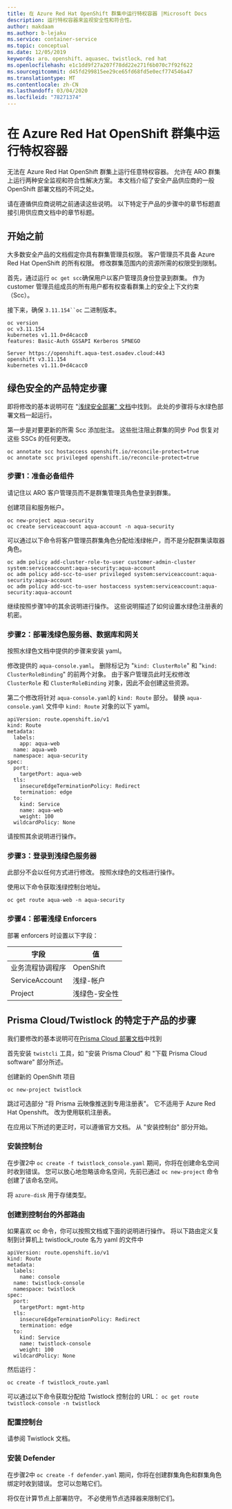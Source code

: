 ```yaml
---
title: 在 Azure Red Hat OpenShift 群集中运行特权容器 |Microsoft Docs
description: 运行特权容器来监视安全性和符合性。
author: makdaam
ms.author: b-lejaku
ms.service: container-service
ms.topic: conceptual
ms.date: 12/05/2019
keywords: aro、openshift、aquasec、twistlock、red hat
ms.openlocfilehash: e1c1dd9f27a207f78dd22e271f6b070c7f92f622
ms.sourcegitcommit: d45fd299815ee29ce65fd68fd5e0ecf774546a47
ms.translationtype: MT
ms.contentlocale: zh-CN
ms.lasthandoff: 03/04/2020
ms.locfileid: "78271374"
---
```

# <a name="run-privileged-containers-in-an-azure-red-hat-openshift-cluster"></a>在 Azure Red Hat OpenShift 群集中运行特权容器

无法在 Azure Red Hat OpenShift 群集上运行任意特权容器。
允许在 ARO 群集上运行两种安全监视和符合性解决方案。
本文档介绍了安全产品供应商的一般 OpenShift 部署文档的不同之处。


请在遵循供应商说明之前通读这些说明。
以下特定于产品的步骤中的章节标题直接引用供应商文档中的章节标题。

## <a name="before-you-begin"></a>开始之前

大多数安全产品的文档假定你具有群集管理员权限。
客户管理员不具备 Azure Red Hat OpenShift 的所有权限。 修改群集范围内的资源所需的权限受到限制。

首先，通过运行 `oc get scc`确保用户以客户管理员身份登录到群集。 作为 customer 管理员组成员的所有用户都有权查看群集上的安全上下文约束（Scc）。

接下来，确保 `3.11.154``oc` 二进制版本。
```
oc version
oc v3.11.154
kubernetes v1.11.0+d4cacc0
features: Basic-Auth GSSAPI Kerberos SPNEGO

Server https://openshift.aqua-test.osadev.cloud:443
openshift v3.11.154
kubernetes v1.11.0+d4cacc0
```

## <a name="product-specific-steps-for-aqua-security"></a>绿色安全的产品特定步骤
即将修改的基本说明可在 "[浅绿安全部署" 文档](https://docs.aquasec.com/docs/openshift-red-hat)中找到。 此处的步骤将与水绿色部署文档一起运行。

第一步是对要更新的所需 Scc 添加批注。 这些批注阻止群集的同步 Pod 恢复对这些 SSCs 的任何更改。

```
oc annotate scc hostaccess openshift.io/reconcile-protect=true
oc annotate scc privileged openshift.io/reconcile-protect=true
```

### <a name="step-1-prepare-prerequisites"></a>步骤1：准备必备组件
请记住以 ARO 客户管理员而不是群集管理员角色登录到群集。

创建项目和服务帐户。
```
oc new-project aqua-security
oc create serviceaccount aqua-account -n aqua-security
```

可以通过以下命令将客户管理员群集角色分配给浅绿帐户，而不是分配群集读取器角色。
```
oc adm policy add-cluster-role-to-user customer-admin-cluster system:serviceaccount:aqua-security:aqua-account
oc adm policy add-scc-to-user privileged system:serviceaccount:aqua-security:aqua-account
oc adm policy add-scc-to-user hostaccess system:serviceaccount:aqua-security:aqua-account
```

继续按照步骤1中的其余说明进行操作。  这些说明描述了如何设置水绿色注册表的机密。

### <a name="step-2-deploy-the-aqua-server-database-and-gateway"></a>步骤2：部署浅绿色服务器、数据库和网关
按照水绿色文档中提供的步骤来安装 yaml。

修改提供的 `aqua-console.yaml`。  删除标记为 "`kind: ClusterRole`" 和 "`kind: ClusterRoleBinding`" 的前两个对象。  由于客户管理员此时无权修改 `ClusterRole` 和 `ClusterRoleBinding` 对象，因此不会创建这些资源。

第二个修改将针对 `aqua-console.yaml`的 `kind: Route` 部分。 替换 `aqua-console.yaml` 文件中 `kind: Route` 对象的以下 yaml。
```
apiVersion: route.openshift.io/v1
kind: Route
metadata:
  labels:
    app: aqua-web
  name: aqua-web
  namespace: aqua-security
spec:
  port:
    targetPort: aqua-web
  tls:
    insecureEdgeTerminationPolicy: Redirect
    termination: edge
  to:
    kind: Service
    name: aqua-web
    weight: 100
  wildcardPolicy: None
```

请按照其余说明进行操作。

### <a name="step-3-login-to-the-aqua-server"></a>步骤3：登录到浅绿色服务器
此部分不会以任何方式进行修改。  按照水绿色的文档进行操作。

使用以下命令获取浅绿控制台地址。
```
oc get route aqua-web -n aqua-security
```

### <a name="step-4-deploy-aqua-enforcers"></a>步骤4：部署浅绿 Enforcers
部署 enforcers 时设置以下字段：

| 字段          | 值         |
| -------------- | ------------- |
| 业务流程协调程序   | OpenShift     |
| ServiceAccount | 浅绿-帐户  |
| Project        | 浅绿色-安全性 |

## <a name="product-specific-steps-for-prisma-cloud--twistlock"></a>Prisma Cloud/Twistlock 的特定于产品的步骤

我们要修改的基本说明可在[Prisma Cloud 部署文档](https://docs.paloaltonetworks.com/prisma/prisma-cloud/19-11/prisma-cloud-compute-edition-admin/install/install_openshift.html)中找到

首先安装 `twistcli` 工具，如 "安装 Prisma Cloud" 和 "下载 Prisma Cloud software" 部分所述。

创建新的 OpenShift 项目
```
oc new-project twistlock
```

跳过可选部分 "将 Prisma 云映像推送到专用注册表"。 它不适用于 Azure Red Hat Openshift。 改为使用联机注册表。

在应用以下所述的更正时，可以遵循官方文档。
从 "安装控制台" 部分开始。

### <a name="install-console"></a>安装控制台

在步骤2中 `oc create -f twistlock_console.yaml` 期间，你将在创建命名空间时收到错误。
您可以放心地忽略该命名空间，先前已通过 `oc new-project` 命令创建了该命名空间。

将 `azure-disk` 用于存储类型。

### <a name="create-an-external-route-to-console"></a>创建到控制台的外部路由

如果喜欢 oc 命令，你可以按照文档或下面的说明进行操作。
将以下路由定义复制到计算机上 twistlock_route 名为 yaml 的文件中
```
apiVersion: route.openshift.io/v1
kind: Route
metadata:
  labels:
    name: console
  name: twistlock-console
  namespace: twistlock
spec:
  port:
    targetPort: mgmt-http
  tls:
    insecureEdgeTerminationPolicy: Redirect
    termination: edge
  to:
    kind: Service
    name: twistlock-console
    weight: 100
  wildcardPolicy: None
```
然后运行：
```
oc create -f twistlock_route.yaml
```

可以通过以下命令获取分配给 Twistlock 控制台的 URL： `oc get route twistlock-console -n twistlock`

### <a name="configure-console"></a>配置控制台

请参阅 Twistlock 文档。

### <a name="install-defender"></a>安装 Defender

在步骤2中 `oc create -f defender.yaml` 期间，你将在创建群集角色和群集角色绑定时收到错误。
您可以忽略它们。

将仅在计算节点上部署防守。 不必使用节点选择器来限制它们。
